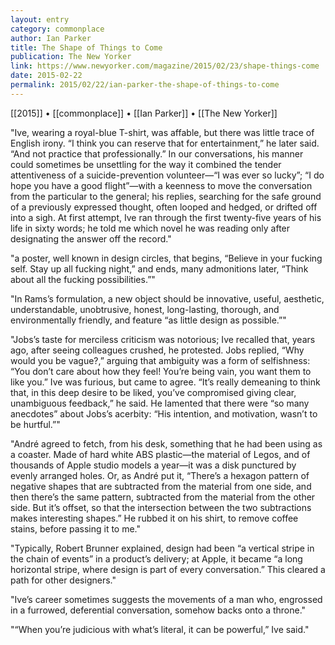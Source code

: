 ```yaml
---
layout: entry
category: commonplace
author: Ian Parker
title: The Shape of Things to Come
publication: The New Yorker
link: https://www.newyorker.com/magazine/2015/02/23/shape-things-come
date: 2015-02-22
permalink: 2015/02/22/ian-parker-the-shape-of-things-to-come
---
```


[[2015]] • [[commonplace]] • [[Ian Parker]] • [[The New Yorker]]

"Ive, wearing a royal-blue T-shirt, was affable, but there was little trace of English irony. “I think you can reserve that for entertainment,” he later said. “And not practice that professionally.” In our conversations, his manner could sometimes be unsettling for the way it combined the tender attentiveness of a suicide-prevention volunteer—“I was ever so lucky”; “I do hope you have a good flight”—with a keenness to move the conversation from the particular to the general; his replies, searching for the safe ground of a previously expressed thought, often looped and hedged, or drifted off into a sigh. At first attempt, Ive ran through the first twenty-five years of his life in sixty words; he told me which novel he was reading only after designating the answer off the record."

"a poster, well known in design circles, that begins, “Believe in your fucking self. Stay up all fucking night,” and ends, many admonitions later, “Think about all the fucking possibilities.”"

"In Rams’s formulation, a new object should be innovative, useful, aesthetic, understandable, unobtrusive, honest, long-lasting, thorough, and environmentally friendly, and feature “as little design as possible.”"

"Jobs’s taste for merciless criticism was notorious; Ive recalled that, years ago, after seeing colleagues crushed, he protested. Jobs replied, “Why would you be vague?,” arguing that ambiguity was a form of selfishness: “You don’t care about how they feel! You’re being vain, you want them to like you.” Ive was furious, but came to agree. “It’s really demeaning to think that, in this deep desire to be liked, you’ve compromised giving clear, unambiguous feedback,” he said. He lamented that there were “so many anecdotes” about Jobs’s acerbity: “His intention, and motivation, wasn’t to be hurtful.”"

"André agreed to fetch, from his desk, something that he had been using as a coaster. Made of hard white ABS plastic—the material of Legos, and of thousands of Apple studio models a year—it was a disk punctured by evenly arranged holes. Or, as André put it, “There’s a hexagon pattern of negative shapes that are subtracted from the material from one side, and then there’s the same pattern, subtracted from the material from the other side. But it’s offset, so that the intersection between the two subtractions makes interesting shapes.” He rubbed it on his shirt, to remove coffee stains, before passing it to me."

"Typically, Robert Brunner explained, design had been “a vertical stripe in the chain of events” in a product’s delivery; at Apple, it became “a long horizontal stripe, where design is part of every conversation.” This cleared a path for other designers."

"Ive’s career sometimes suggests the movements of a man who, engrossed in a furrowed, deferential conversation, somehow backs onto a throne."
 
"“When you’re judicious with what’s literal, it can be powerful,” Ive said."
